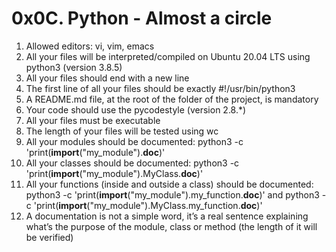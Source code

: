 # 0x0C. Python - Almost a circle

1. Allowed editors: vi, vim, emacs
2. All your files will be interpreted/compiled on Ubuntu 20.04 LTS using python3 (version 3.8.5)
3. All your files should end with a new line
4. The first line of all your files should be exactly #!/usr/bin/python3
5. A README.md file, at the root of the folder of the project, is mandatory
6. Your code should use the pycodestyle (version 2.8.*)
7. All your files must be executable
8. The length of your files will be tested using wc
9. All your modules should be documented: python3 -c 'print(__import__("my_module").__doc__)'
10. All your classes should be documented: python3 -c 'print(__import__("my_module").MyClass.__doc__)'
11. All your functions (inside and outside a class) should be documented: python3 -c 'print(__import__("my_module").my_function.__doc__)' and python3 -c 'print(__import__("my_module").MyClass.my_function.__doc__)'
12. A documentation is not a simple word, it’s a real sentence explaining what’s the purpose of the module, class or method (the length of it will be verified)
